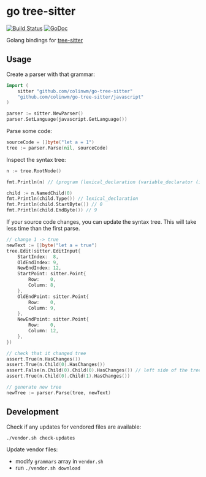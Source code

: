 # go tree-sitter

[![Build Status](https://travis-ci.org/colinwm/go-tree-sitter.svg?branch=master)](https://travis-ci.org/colinwm/go-tree-sitter)
[![GoDoc](https://godoc.org/github.com/colinwm/go-tree-sitter?status.svg)](https://godoc.org/github.com/colinwm/go-tree-sitter)

Golang bindings for [tree-sitter](https://github.com/tree-sitter/tree-sitter)

## Usage

Create a parser with that grammar:

```go
import (
	sitter "github.com/colinwm/go-tree-sitter"
	"github.com/colinwm/go-tree-sitter/javascript"
)

parser := sitter.NewParser()
parser.SetLanguage(javascript.GetLanguage())
```

Parse some code:

```go
sourceCode = []byte("let a = 1")
tree := parser.Parse(nil, sourceCode)
```

Inspect the syntax tree:

```go
n := tree.RootNode()

fmt.Println(n) // (program (lexical_declaration (variable_declarator (identifier) (number))))

child := n.NamedChild(0)
fmt.Println(child.Type()) // lexical_declaration
fmt.Println(child.StartByte()) // 0
fmt.Println(child.EndByte()) // 9
```

If your source code changes, you can update the syntax tree. This will take less time than the first parse.

```go
// change 1 -> true
newText := []byte("let a = true")
tree.Edit(sitter.EditInput{
    StartIndex:  8,
    OldEndIndex: 9,
    NewEndIndex: 12,
    StartPoint: sitter.Point{
        Row:    0,
        Column: 8,
    },
    OldEndPoint: sitter.Point{
        Row:    0,
        Column: 9,
    },
    NewEndPoint: sitter.Point{
        Row:    0,
        Column: 12,
    },
})

// check that it changed tree
assert.True(n.HasChanges())
assert.True(n.Child(0).HasChanges())
assert.False(n.Child(0).Child(0).HasChanges()) // left side of the tree didn't change
assert.True(n.Child(0).Child(1).HasChanges())

// generate new tree
newTree := parser.Parse(tree, newText)
```

## Development

Check if any updates for vendored files are available:

```
./vendor.sh check-updates
```

Update vendor files:

- modify `grammars` array in `vendor.sh`
- run `./vendor.sh download`
